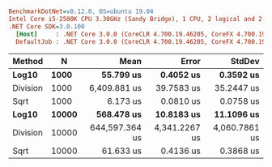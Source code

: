 ``` ini

BenchmarkDotNet=v0.12.0, OS=ubuntu 19.04
Intel Core i5-2500K CPU 3.30GHz (Sandy Bridge), 1 CPU, 2 logical and 2 physical cores
.NET Core SDK=3.0.100
  [Host]     : .NET Core 3.0.0 (CoreCLR 4.700.19.46205, CoreFX 4.700.19.46214), X64 RyuJIT
  DefaultJob : .NET Core 3.0.0 (CoreCLR 4.700.19.46205, CoreFX 4.700.19.46214), X64 RyuJIT


```
|   Method |     N |           Mean |         Error |        StdDev |
|--------- |------ |---------------:|--------------:|--------------:|
|    **Log10** |  **1000** |      **55.799 us** |     **0.4052 us** |     **0.3592 us** |
| Division |  1000 |   6,409.881 us |    39.7583 us |    35.2447 us |
|     Sqrt |  1000 |       6.173 us |     0.0810 us |     0.0758 us |
|    **Log10** | **10000** |     **568.478 us** |    **10.8183 us** |    **11.1096 us** |
| Division | 10000 | 644,597.364 us | 4,341.2267 us | 4,060.7861 us |
|     Sqrt | 10000 |      61.633 us |     0.4136 us |     0.3868 us |
